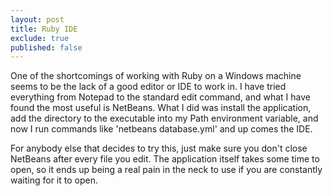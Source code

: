 ```yaml
---
layout: post
title: Ruby IDE
exclude: true
published: false
---
```


One of the shortcomings of working with Ruby on a Windows machine seems to be the lack of a good editor or IDE to work in. I have tried everything from Notepad to the standard edit command, and what I have found the most useful is NetBeans. What I did was install the application, add the directory to the executable into my Path environment variable, and now I run commands like 'netbeans database.yml' and up comes the IDE.

For anybody else that decides to try this, just make sure you don't close NetBeans after every file you edit. The application itself takes some time to open, so it ends up being a real pain in the neck to use if you are constantly waiting for it to open.
